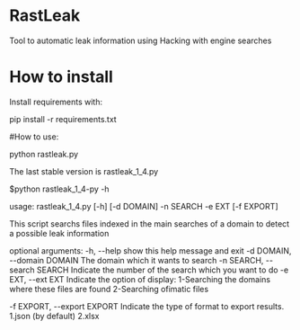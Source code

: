 # RastLeak
Tool to automatic leak information using Hacking with engine searches

# How to install

Install requirements with:

pip install -r requirements.txt

#How to use:

python rastleak.py

The last stable version is rastleak_1_4.py

$python rastleak_1_4-py -h

usage: rastleak_1_4.py [-h] [-d DOMAIN] -n SEARCH -e EXT [-f EXPORT]

This script searchs files indexed in the main searches of a domain to detect a possible leak information

optional arguments:
  -h, --help            show this help message and exit
  -d DOMAIN, --domain DOMAIN
                        The domain which it wants to search
  -n SEARCH, --search SEARCH
                        Indicate the number of the search which you want to do
  -e EXT, --ext EXT     Indicate the option of display:
                        	1-Searching the domains where these files are found
                        	2-Searching ofimatic files
                        
  -f EXPORT, --export EXPORT
                        Indicate the type of format to export results.
                        	1.json (by default)
                        	2.xlsx
